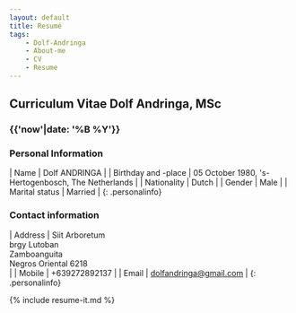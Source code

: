 ```yaml
---
layout: default
title: Resumé
tags:
    - Dolf-Andringa
    - About-me
    - CV
    - Resume
---
```

## Curriculum Vitae Dolf Andringa, MSc ##

<h3 class='date'>{{'now'|date: '%B %Y'}}</h3>

### Personal Information ###

| Name                | Dolf ANDRINGA |
| Birthday and -place | 05 October 1980, 's-Hertogenbosch, The Netherlands |
| Nationality         |  Dutch |
| Gender              | Male |
| Marital status      | Married |
{: .personalinfo}

### Contact information ###

| Address | Siit Arboretum <br />brgy Lutoban<br />Zamboanguita<br />Negros Oriental 6218<br /> |
| Mobile | +639272892137 |
| Email | dolfandringa@gmail.com |
{: .personalinfo}

{% include resume-it.md %}
